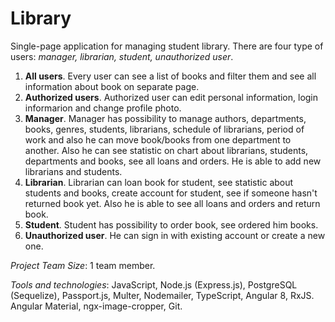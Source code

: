 # Library
Single-page application for managing student library. There are four type of users: *manager, librarian, student, unauthorized user*. 
1. **All users**. Every user can see a list of books and filter them and see all information about book on separate page.
2. **Authorized users**. Authorized user can edit personal information, login informarion and change profile photo. 
3. **Manager**. Manager has possibility to manage authors, departments, books, genres, students, librarians, schedule of librarians, period of work 
   and also he can move book/books from one department to another. Also he can see statistic on chart about librarians, students, departments and books, see all loans
   and orders. He is able to add new librarians and students.
4. **Librarian**. Librarian can loan book for student, see statistic about students and books, create account for student, see if someone hasn't returned book yet. Also
   he is able to see all loans and orders and return book.
5. **Student**. Student has possibility to order book, see ordered him books.
6. **Unauthorized user**. He can sign in with existing account or create a new one.

*Project Team Size*: 1 team member.

*Tools and technologies*: JavaScript, Node.js (Express.js), PostgreSQL (Sequelize), Passport.js, Multer,
Nodemailer, TypeScript, Angular 8, RxJS. Angular Material, ngx-image-cropper, Git.
